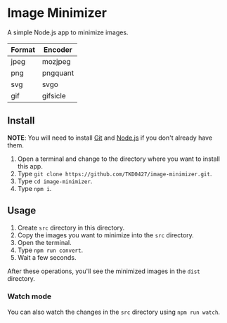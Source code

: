 # Image Minimizer

A simple Node.js app to minimize images.

| Format | Encoder  |
| ------ | -------- |
| jpeg   | mozjpeg  |
| png    | pngquant |
| svg    | svgo     |
| gif    | gifsicle |

## Install

**NOTE**: You will need to install [Git](https://git-scm.com/) and [Node.js](https://nodejs.org/en) if you don't already have them.

1. Open a terminal and change to the directory where you want to install this app.
2. Type `git clone https://github.com/TKD0427/image-minimizer.git`.
3. Type `cd image-minimizer`.
4. Type `npm i`.

## Usage

1. Create `src` directory in this directory.
2. Copy the images you want to minimize into the `src` directory.
3. Open the terminal.
4. Type `npm run convert`.
5. Wait a few seconds.

After these operations, you'll see the minimized images in the `dist` directory.

### Watch mode

You can also watch the changes in the `src` directory using `npm run watch`.
